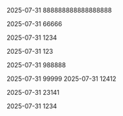 2025-07-31
888888888888888888



2025-07-31
66666



2025-07-31
1234



2025-07-31
123



2025-07-31
988888



2025-07-31
99999
2025-07-31
12412


2025-07-31
23141


2025-07-31
1234





